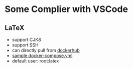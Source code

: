 # Some Complier with VSCode

## LaTeX
- support CJK8
- support SSH
- can directly pull from [dockerhub](https://hub.docker.com/repository/docker/arikoi/vscode_latex)
- [sample docker-compose.yml](https://github.com/arikoi0703/docker/blob/master/vscode/docker-compose.yml)
- default user: root:latex
